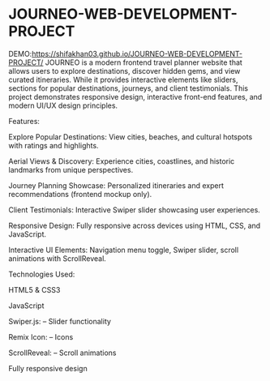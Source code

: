 # JOURNEO-WEB-DEVELOPMENT-PROJECT
 DEMO:https://shifakhan03.github.io/JOURNEO-WEB-DEVELOPMENT-PROJECT/
JOURNEO is a modern frontend travel planner website that allows users to explore destinations, discover hidden gems, and view curated itineraries. While it provides interactive elements like sliders, sections for popular destinations, journeys, and client testimonials.
This project demonstrates responsive design, interactive front-end features, and modern UI/UX design principles.

Features:

Explore Popular Destinations: View cities, beaches, and cultural hotspots with ratings and highlights.

Aerial Views & Discovery: Experience cities, coastlines, and historic landmarks from unique perspectives.

Journey Planning Showcase: Personalized itineraries and expert recommendations (frontend mockup only).

Client Testimonials: Interactive Swiper slider showcasing user experiences.

Responsive Design: Fully responsive across devices using HTML, CSS, and JavaScript.

Interactive UI Elements: Navigation menu toggle, Swiper slider, scroll animations with ScrollReveal.


Technologies Used:

HTML5 & CSS3

JavaScript 

Swiper.js:
 – Slider functionality
 
Remix Icon:
 – Icons
 
ScrollReveal:
 – Scroll animations
 
Fully responsive design
